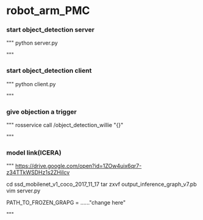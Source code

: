 # robot_arm_PMC

### start object_detection server
"""
python server.py

"""

### start object_detection client
"""
python client.py

"""
### give objection a trigger
"""
rosservice call /object_detection_willie "{}"

"""

### model link(ICERA)

"""
https://drive.google.com/open?id=1ZOw4uix6qr7-z34TTkWSDHz1s2ZHiIcv

cd ssd_mobilenet_v1_coco_2017_11_17
tar zxvf output_inference_graph_v7.pb
vim server.py

PATH_TO_FROZEN_GRAPG = ......"change here"

"""

